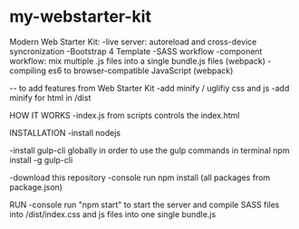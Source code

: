 # my-webstarter-kit

Modern Web Starter Kit:
-live server: autoreload and cross-device syncronization
-Bootstrap 4 Template
-SASS workflow
-component workflow: mix multiple .js files into a single bundle.js files (webpack)
-compiling es6 to browser-compatible JavaScript (webpack)

-- to add features from Web Starter Kit
-add minify / uglifiy css and js
-add minify for html in /dist


HOW IT WORKS
-index.js from scripts controls the index.html

INSTALLATION
-install nodejs

-install gulp-cli globally in order to use the gulp commands in terminal
   npm install -g gulp-cli

-download this repository
-console run npm install (all packages from package.json)

RUN
-console run "npm start" to start the server and compile SASS files into /dist/index.css and js files into one single bundle.js
